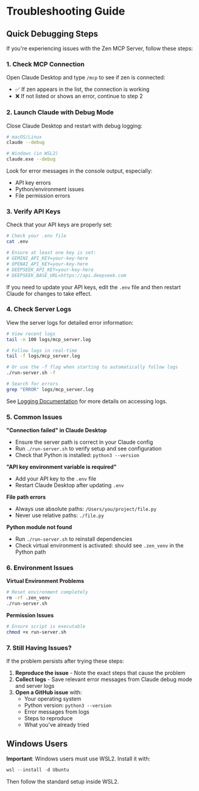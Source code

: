 # Troubleshooting Guide

## Quick Debugging Steps

If you're experiencing issues with the Zen MCP Server, follow these steps:

### 1. Check MCP Connection

Open Claude Desktop and type `/mcp` to see if zen is connected:
- ✅ If zen appears in the list, the connection is working
- ❌ If not listed or shows an error, continue to step 2

### 2. Launch Claude with Debug Mode

Close Claude Desktop and restart with debug logging:

```bash
# macOS/Linux
claude --debug

# Windows (in WSL2)
claude.exe --debug
```

Look for error messages in the console output, especially:
- API key errors
- Python/environment issues
- File permission errors

### 3. Verify API Keys

Check that your API keys are properly set:

```bash
# Check your .env file
cat .env

# Ensure at least one key is set:
# GEMINI_API_KEY=your-key-here
# OPENAI_API_KEY=your-key-here
# DEEPSEEK_API_KEY=your-key-here
# DEEPSEEK_BASE_URL=https://api.deepseek.com
```

If you need to update your API keys, edit the `.env` file and then restart Claude for changes to take effect.

### 4. Check Server Logs

View the server logs for detailed error information:

```bash
# View recent logs
tail -n 100 logs/mcp_server.log

# Follow logs in real-time
tail -f logs/mcp_server.log

# Or use the -f flag when starting to automatically follow logs
./run-server.sh -f

# Search for errors
grep "ERROR" logs/mcp_server.log
```

See [Logging Documentation](logging.md) for more details on accessing logs.

### 5. Common Issues

**"Connection failed" in Claude Desktop**
- Ensure the server path is correct in your Claude config
- Run `./run-server.sh` to verify setup and see configuration
- Check that Python is installed: `python3 --version`

**"API key environment variable is required"**
- Add your API key to the `.env` file
- Restart Claude Desktop after updating `.env`

**File path errors**
- Always use absolute paths: `/Users/you/project/file.py`
- Never use relative paths: `./file.py`

**Python module not found**
- Run `./run-server.sh` to reinstall dependencies
- Check virtual environment is activated: should see `.zen_venv` in the Python path

### 6. Environment Issues

**Virtual Environment Problems**
```bash
# Reset environment completely
rm -rf .zen_venv
./run-server.sh
```

**Permission Issues**
```bash
# Ensure script is executable
chmod +x run-server.sh
```

### 7. Still Having Issues?

If the problem persists after trying these steps:

1. **Reproduce the issue** - Note the exact steps that cause the problem
2. **Collect logs** - Save relevant error messages from Claude debug mode and server logs
3. **Open a GitHub issue** with:
   - Your operating system
   - Python version: `python3 --version`
   - Error messages from logs
   - Steps to reproduce
   - What you've already tried

## Windows Users

**Important**: Windows users must use WSL2. Install it with:

```powershell
wsl --install -d Ubuntu
```

Then follow the standard setup inside WSL2.